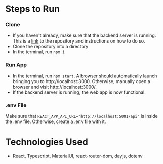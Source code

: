 # Steps to Run
### Clone
- If you haven't already, make sure that the backend server is running. This is a <a href="https://github.com/midorinom/space_blog_backend">link</a> to the repository and instructions on how to do so.
- Clone the repository into a directory
- In the terminal, run ```npm i```

### Run App
- In the terminal, run ```npm start```. A browser should automatically launch bringing you to http://localhost:3000. Otherwise, manually open a browser and visit http://localhost:3000/.
- If the backend server is running, the web app is now functional.

### .env File
Make sure that ```REACT_APP_API_URL="http://localhost:5001/api"``` is inside the .env file. Otherwise, create a .env file with it.

# Technologies Used
- React, Typescript, MaterialUI, react-router-dom, dayjs, dotenv
